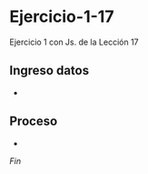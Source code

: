 # Ejercicio-1-17

Ejercicio 1 con Js. de la Lección 17 


## Ingreso datos
- 

## Proceso

- 

*Fin*